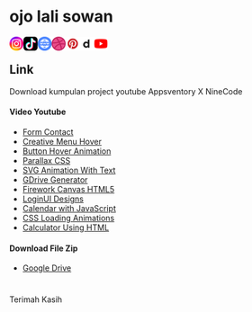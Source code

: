 # ojo lali sowan

<a target="_blank" href="https://www.instagram.com/appsventory/"><img align="left" alt="Instagram" width="25px" src="https://github.com/mulyasaputra/mulyasaputra/blob/main/icons/instagram.png" /></a>
<a target="_blank" href="https://www.tiktok.com/@appsventory"><img align="left" alt="TikTok" width="25px" src="https://github.com/mulyasaputra/mulyasaputra/blob/main/icons/tiktok.png" /></a>
<a target="_blank" href="https://mulyasaputra.github.io/"><img align="left" alt="Portofolio" width="25px" src="https://github.com/mulyasaputra/mulyasaputra/blob/main/icons/web.png" /></a>
<a target="_blank" href="https://dribbble.com/Appsventory/"><img align="left" alt="dribbble" width="25px" src="https://github.com/mulyasaputra/mulyasaputra/blob/main/icons/dribbble.png" /></a>
<a target="_blank" href="https://id.pinterest.com/Appsventory/"><img align="left" alt="pinterest" width="25px" src="https://github.com/mulyasaputra/mulyasaputra/blob/main/icons/pinterest.png" /></a>
<a target="_blank" href="https://www.dailymotion.com/inicaraku_official"><img align="left" alt="dailymotion" width="25px" src="https://github.com/mulyasaputra/mulyasaputra/blob/main/icons/dailymotion.png" /></a>
<a target="_blank" href="https://www.youtube.com/channel/UCcJCTC9nMe7AyhJIda4Kc3A"><img align="left" alt="Youtube" width="25px" src="https://github.com/mulyasaputra/mulyasaputra/blob/main/icons/youtube.png" /></a>

<br />

## Link

Download kumpulan project youtube Appsventory X NineCode

#### Video Youtube

- [Form Contact](https://www.youtube.com/watch?v=RwJf_g97Ri0)
- [Creative Menu Hover](https://www.youtube.com/watch?v=DiCY_A6w3Zw)
- [Button Hover Animation](https://www.youtube.com/watch?v=1dwEJBegtnU)
- [Parallax CSS](https://youtu.be/LTiVS3yaDFY)
- [SVG Animation With Text](https://youtu.be/kQjIQxK3M1o)
- [GDrive Generator](https://youtu.be/w9mixQgJxNM)
- [Firework Canvas HTML5](https://youtu.be/LU3FIamxNv0)
- [LoginUI Designs](https://youtu.be/ixOqboW5ovY)
- [Calendar with JavaScript](https://youtu.be/HAJkKiud2Ts)
- [CSS Loading Animations](https://youtu.be/bnlyivky9co)
- [Calculator Using HTML](https://youtu.be/204dPU1TSCE)

#### Download File Zip

- [Google Drive](https://drive.google.com/drive/folders/1Tl8My5wD2WQ2BGiSWrfvS25JyoIktwXJ)

#

Terimah Kasih

